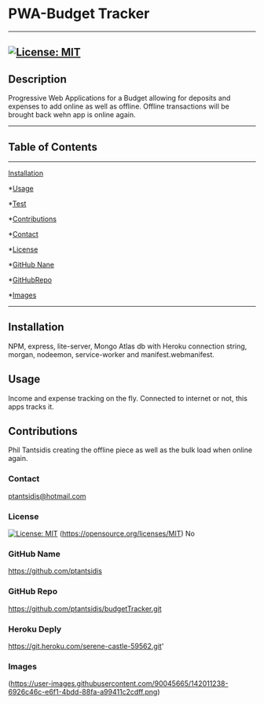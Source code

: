  # PWA-Budget Tracker 
____
  ## [![License: MIT](https://img.shields.io/badge/License-MIT-yellow.svg)](https://opensource.org/licenses/MIT) 
   
  ## Description
  Progressive Web Applications for a Budget allowing for deposits and expenses to add online as well as offline. Offline transactions will be brought back wehn app is online  again.
____  
  ## Table of Contents
____
  [Installation](#installation)

  *[Usage](#usage)
  
  *[Test](#test)

  *[Contributions](#contributions)

  *[Contact](#contact)

  *[License](#license)

  *[GitHub Nane](#githubname)

  *[GitHubRepo](#githubrepo)

  *[Images](#images)
____  
  ## Installation
  NPM, express, lite-server, Mongo Atlas db with Heroku connection string, morgan, nodeemon, service-worker and manifest.webmanifest.

  ## Usage
  Income and expense tracking on the fly. Connected to internet or not, this apps tracks it.

  ## Contributions
  Phil Tantsidis creating the offline piece as well as the bulk load when online again.
    
  ###  Contact
  ptantsidis@hotmail.com
    
  ### License
  [![License: MIT](https://img.shields.io/badge/License-MIT-yellow.svg)](https://opensource.org/licenses/MIT)
  (https://opensource.org/licenses/MIT)
  No

   
  ### GitHub Name
  https://github.com/ptantsidis
  
  ### GitHub Repo
  https://github.com/ptantsidis/budgetTracker.git

  ### Heroku Deply 
  https://git.heroku.com/serene-castle-59562.git'

  ### Images  
  (https://user-images.githubusercontent.com/90045665/142011238-6926c46c-e6f1-4bdd-88fa-a99411c2cdff.png)